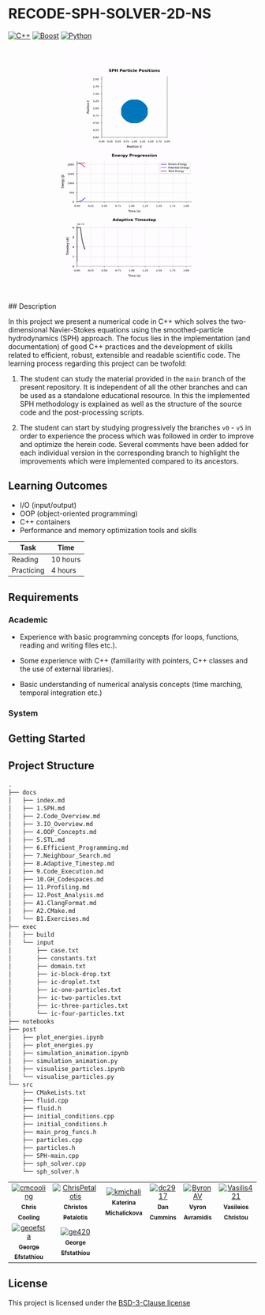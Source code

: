<!-- Your Project title, make it sound catchy! -->

# RECODE-SPH-SOLVER-2D-NS

[![C++](https://img.shields.io/badge/C++-00599C?logo=c%2B%2B&logoColor=white)](https://cplusplus.com/)
[![Boost](https://img.shields.io/badge/Boost-00599C?logo=boost&logoColor=white)](https://www.boost.org/)
[![Python](https://img.shields.io/badge/Python-3776AB?logo=python&logoColor=white)](https://www.python.org/)

<!-- Provide a short description to your project -->

<p align="center">
  <img src="docs/images/SPH_simulation.gif" alt="sph_simulation" width="300" height="500">
</p>
## Description

In this project we present a numerical code in C++ which solves the two-dimensional Navier-Stokes equations using the smoothed-particle hydrodynamics (SPH) approach. The focus lies in the implementation (and documentation) of good C++ practices and the development of skills related to efficient, robust, extensible and readable scientific code. The learning process regarding this project can be twofold:

1) The student can study the material provided in the `main` branch of the present repository. It is independent of all the other branches and can be used as a standalone educational resource. In this the implemented SPH methodology is explained as well as the structure of the source code and the post-processing scripts.

2) The student can start by studying progressively the branches `v0` - `v5` in order to experience the process which was followed in order to improve and optimize the herein code. Several comments have been added for each individual version in the corresponding branch to highlight the improvements which were implemented compared to its ancestors.

<!-- What should the students going through your exemplar learn -->

## Learning Outcomes

- I/O (input/output)
- OOP (object-oriented programming)
- C++ containers
- Performance and memory optimization tools and skills

<!-- How long should they spend reading and practising using your Code.
Provide your best estimate -->

| Task       | Time    |
| ---------- | ------- |
| Reading    | 10 hours |
| Practicing | 4 hours |

## Requirements





<!--
If your exemplar requires students to have a background knowledge of something
especially this is the place to mention that.

List any resources you would recommend to get the students started.

If there is an existing exemplar in the ReCoDE repositories link to that.
-->

### Academic

- Experience with basic programming concepts (for loops, functions, reading and writing files etc.).

- Some experience with C++ (familiarity with pointers, C++ classes and the use of external libraries).

- Basic understanding of numerical analysis concepts (time marching, temporal integration etc.)




<!-- List the system requirements and how to obtain them, that can be as simple
as adding a hyperlink to as detailed as writing step-by-step instructions.
How detailed the instructions should be will vary on a case-by-case basis.

Here are some examples:

- 50 GB of disk space to hold Dataset X
- Anaconda
- Python 3.11 or newer
- Access to the HPC
- PETSc v3.16
- gfortran compiler
- Paraview
-->

### System

<!-- Instructions on how the student should start going through the exemplar.

Structure this section as you see fit but try to be clear, concise and accurate
when writing your instructions.

For example:
Start by watching the introduction video,
then study Jupyter notebooks 1-3 in the `intro` folder
and attempt to complete exercise 1a and 1b.

Once done, start going through through the PDF in the `main` folder.
By the end of it you should be able to solve exercises 2 to 4.

A final exercise can be found in the `final` folder.

Solutions to the above can be found in `solutions`.
-->

## Getting Started

<!-- An overview of the files and folder in the exemplar.
Not all files and directories need to be listed, just the important
sections of your project, like the learning material, the code, the tests, etc.

A good starting point is using the command `tree` in a terminal(Unix),
copying its output and then removing the unimportant parts.

You can use ellipsis (...) to suggest that there are more files or folders
in a tree node.

-->

## Project Structure

```log
.
├── docs
│   ├── index.md
│   ├── 1.SPH.md
│   ├── 2.Code_Overview.md
│   ├── 3.IO_Overview.md
│   ├── 4.OOP_Concepts.md
│   ├── 5.STL.md
│   ├── 6.Efficient_Programming.md
│   ├── 7.Neighbour_Search.md
│   ├── 8.Adaptive_Timestep.md
│   ├── 9.Code_Execution.md
│   ├── 10.GH_Codespaces.md
│   ├── 11.Profiling.md
│   ├── 12.Post_Analysis.md
│   ├── A1.ClangFormat.md
│   ├── A2.CMake.md
│   └── B1.Exercises.md
├── exec
│   ├── build
│   └── input
│       ├── case.txt
│       ├── constants.txt
│       ├── domain.txt
│       ├── ic-block-drop.txt
│       ├── ic-droplet.txt
│       ├── ic-one-particles.txt
│       ├── ic-two-particles.txt
│       ├── ic-three-particles.txt
│       └── ic-four-particles.txt
├── notebooks
├── post
│   ├── plot_energies.ipynb
│   ├── plot_energies.py
│   ├── simulation_animation.ipynb
│   ├── simulation_animation.py
│   ├── visualise_particles.ipynb
│   └── visualise_particles.py
└── src
    ├── CMakeLists.txt
    ├── fluid.cpp
    ├── fluid.h
    ├── initial_conditions.cpp
    ├── initial_conditions.h
    ├── main_prog_funcs.h
    ├── particles.cpp
    ├── particles.h
    ├── SPH-main.cpp
    ├── sph_solver.cpp
    └── sph_solver.h
```
<!-- readme: collaborators -start -->
<table>
<tr>
    <td align="center">
        <a href="https://github.com/cmcooling">
            <img src="https://avatars.githubusercontent.com/u/12444767?v=4" width="100;" alt="cmcooling"/>
            <br />
            <sub><b>Chris Cooling</b></sub>
        </a>
    </td>
    <td align="center">
        <a href="https://github.com/ChrisPetalotis">
            <img src="https://avatars.githubusercontent.com/u/17175412?v=4" width="100;" alt="ChrisPetalotis"/>
            <br />
            <sub><b>Christos Petalotis</b></sub>
        </a>
    </td>
    <td align="center">
        <a href="https://github.com/kmichali">
            <img src="https://avatars.githubusercontent.com/u/25386647?v=4" width="100;" alt="kmichali"/>
            <br />
            <sub><b>Katerina Michalickova</b></sub>
        </a>
    </td>
    <td align="center">
        <a href="https://github.com/dc2917">
            <img src="https://avatars.githubusercontent.com/u/45606273?v=4" width="100;" alt="dc2917"/>
            <br />
            <sub><b>Dan Cummins</b></sub>
        </a>
    </td>
    <td align="center">
        <a href="https://github.com/ByronAV">
            <img src="https://avatars.githubusercontent.com/u/54893888?v=4" width="100;" alt="ByronAV"/>
            <br />
            <sub><b>Vyron Avramidis</b></sub>
        </a>
    </td>
    <td align="center">
        <a href="https://github.com/Vasilis421">
            <img src="https://avatars.githubusercontent.com/u/62700983?v=4" width="100;" alt="Vasilis421"/>
            <br />
            <sub><b>Vasileios Christou</b></sub>
        </a>
    </td></tr>
<tr>
    <td align="center">
        <a href="https://github.com/geoefsta">
            <img src="https://avatars.githubusercontent.com/u/62747725?v=4" width="100;" alt="geoefsta"/>
            <br />
            <sub><b>George Efstathiou</b></sub>
        </a>
    </td>
    <td align="center">
        <a href="https://github.com/ge420">
            <img src="https://avatars.githubusercontent.com/u/116084464?v=4" width="100;" alt="ge420"/>
            <br />
            <sub><b>George Efstathiou</b></sub>
        </a>
    </td></tr>
</table>
<!-- readme: collaborators -end -->

<!-- Change this to your License. Make sure you have added the file on GitHub -->

## License

This project is licensed under the [BSD-3-Clause license](LICENSE.md)
